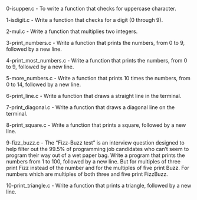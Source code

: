0-isupper.c - To write a function that checks for uppercase character.

1-isdigit.c - Write a function that checks for a digit (0 through 9).

2-mul.c - Write a function that multiplies two integers.

3-print_numbers.c - Write a function that prints the numbers, from 0 to 9, followed by a new line.

4-print_most_numbers.c - Write a function that prints the numbers, from 0 to 9, followed by a new line.

5-more_numbers.c - Write a function that prints 10 times the numbers, from 0 to 14, followed by a new line.

6-print_line.c - Write a function that draws a straight line in the terminal.

7-print_diagonal.c - Write a function that draws a diagonal line on the terminal.

8-print_square.c - Write a function that prints a square, followed by a new line.

9-fizz_buzz.c - The “Fizz-Buzz test” is an interview question designed to help filter out the 99.5% of programming job candidates who can’t seem to program their way out of a wet paper bag.
Write a program that prints the numbers from 1 to 100, followed by a new line. But for multiples of three print Fizz instead of the number and for the multiples of five print Buzz. For numbers which are multiples of both three and five print FizzBuzz.

10-print_triangle.c - Write a function that prints a triangle, followed by a new line.
